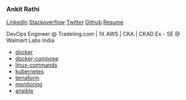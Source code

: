 ### Ankit Rathi

[LinkedIn](https://linkedin.com/in/ankit-singh-rathi)
[Stackoverflow](https://stackoverflow.com/users/5761011/codeaprendiz?tab=profile)
[Twitter](https://twitter.com/Ankit_Rathi_)
[Github](https://github.com/codeaprendiz)
<a href="codeaprendiz.github.io/images/resume/AnkitSinghRathiResume-1X-AWS-CKA-CKAD.pdf" target="_blank">Resume</a>


DevOps Engineer @ Tradeling.com |
1X AWS | CKA | CKAD
Ex - SE @ Walmart Labs India 

- [docker](docker-kitchen)
- [docker-compose](docker-compose-kitchen)
- [linux-commands](linux-command)
- [kubernetes](kubernetes)
- [terraform](terraform)
- [monitoring](monitoring)
- [ansible](https://ankitrathi.info/ansible-kitchen/)


